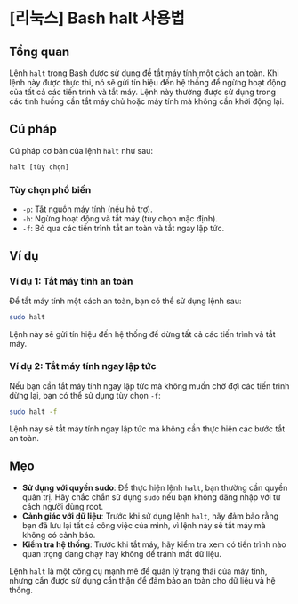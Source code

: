 # [리눅스] Bash halt 사용법

## Tổng quan
Lệnh `halt` trong Bash được sử dụng để tắt máy tính một cách an toàn. Khi lệnh này được thực thi, nó sẽ gửi tín hiệu đến hệ thống để ngừng hoạt động của tất cả các tiến trình và tắt máy. Lệnh này thường được sử dụng trong các tình huống cần tắt máy chủ hoặc máy tính mà không cần khởi động lại.

## Cú pháp
Cú pháp cơ bản của lệnh `halt` như sau:

```bash
halt [tùy chọn]
```

### Tùy chọn phổ biến
- `-p`: Tắt nguồn máy tính (nếu hỗ trợ).
- `-h`: Ngừng hoạt động và tắt máy (tùy chọn mặc định).
- `-f`: Bỏ qua các tiến trình tắt an toàn và tắt ngay lập tức.

## Ví dụ
### Ví dụ 1: Tắt máy tính an toàn
Để tắt máy tính một cách an toàn, bạn có thể sử dụng lệnh sau:

```bash
sudo halt
```

Lệnh này sẽ gửi tín hiệu đến hệ thống để dừng tất cả các tiến trình và tắt máy.

### Ví dụ 2: Tắt máy tính ngay lập tức
Nếu bạn cần tắt máy tính ngay lập tức mà không muốn chờ đợi các tiến trình dừng lại, bạn có thể sử dụng tùy chọn `-f`:

```bash
sudo halt -f
```

Lệnh này sẽ tắt máy tính ngay lập tức mà không cần thực hiện các bước tắt an toàn.

## Mẹo
- **Sử dụng với quyền sudo**: Để thực hiện lệnh `halt`, bạn thường cần quyền quản trị. Hãy chắc chắn sử dụng `sudo` nếu bạn không đăng nhập với tư cách người dùng root.
- **Cảnh giác với dữ liệu**: Trước khi sử dụng lệnh `halt`, hãy đảm bảo rằng bạn đã lưu lại tất cả công việc của mình, vì lệnh này sẽ tắt máy mà không có cảnh báo.
- **Kiểm tra hệ thống**: Trước khi tắt máy, hãy kiểm tra xem có tiến trình nào quan trọng đang chạy hay không để tránh mất dữ liệu.

Lệnh `halt` là một công cụ mạnh mẽ để quản lý trạng thái của máy tính, nhưng cần được sử dụng cẩn thận để đảm bảo an toàn cho dữ liệu và hệ thống.